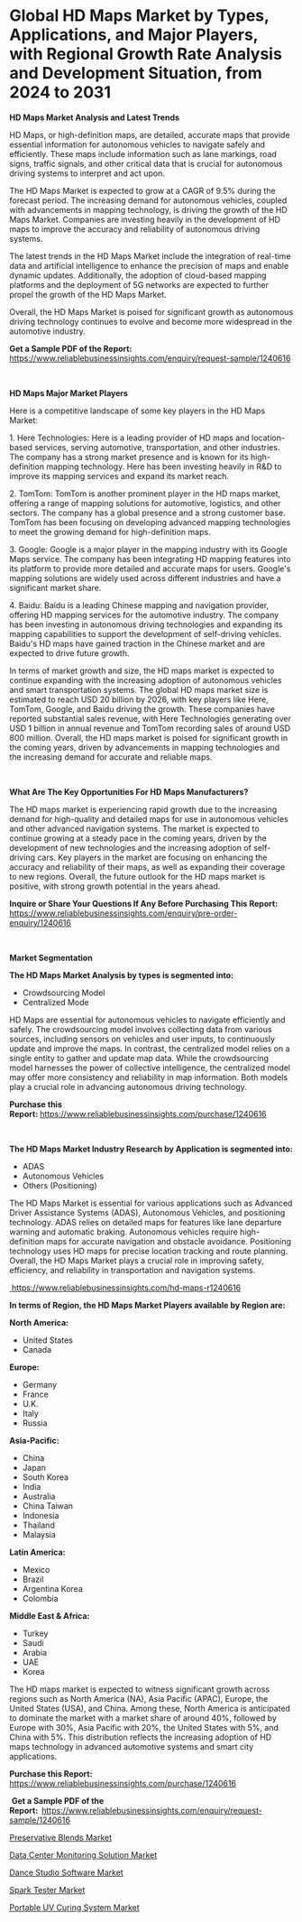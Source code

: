 <p><h1>Global HD Maps Market by Types, Applications, and Major Players, with Regional Growth Rate Analysis and Development Situation, from 2024 to 2031</h1></p><p><strong>HD Maps Market Analysis and Latest Trends</strong></p>
<p><p>HD Maps, or high-definition maps, are detailed, accurate maps that provide essential information for autonomous vehicles to navigate safely and efficiently. These maps include information such as lane markings, road signs, traffic signals, and other critical data that is crucial for autonomous driving systems to interpret and act upon.</p><p>The HD Maps Market is expected to grow at a CAGR of 9.5% during the forecast period. The increasing demand for autonomous vehicles, coupled with advancements in mapping technology, is driving the growth of the HD Maps Market. Companies are investing heavily in the development of HD maps to improve the accuracy and reliability of autonomous driving systems.</p><p>The latest trends in the HD Maps Market include the integration of real-time data and artificial intelligence to enhance the precision of maps and enable dynamic updates. Additionally, the adoption of cloud-based mapping platforms and the deployment of 5G networks are expected to further propel the growth of the HD Maps Market.</p><p>Overall, the HD Maps Market is poised for significant growth as autonomous driving technology continues to evolve and become more widespread in the automotive industry.</p></p>
<p><strong>Get a Sample PDF of the Report:&nbsp;</strong> <a href="https://www.reliablebusinessinsights.com/enquiry/request-sample/1240616">https://www.reliablebusinessinsights.com/enquiry/request-sample/1240616</a></p>
<p>&nbsp;</p>
<p><strong>HD Maps Major Market Players</strong></p>
<p><p>Here is a competitive landscape of some key players in the HD Maps Market:</p><p>1. Here Technologies: Here is a leading provider of HD maps and location-based services, serving automotive, transportation, and other industries. The company has a strong market presence and is known for its high-definition mapping technology. Here has been investing heavily in R&D to improve its mapping services and expand its market reach.</p><p>2. TomTom: TomTom is another prominent player in the HD maps market, offering a range of mapping solutions for automotive, logistics, and other sectors. The company has a global presence and a strong customer base. TomTom has been focusing on developing advanced mapping technologies to meet the growing demand for high-definition maps.</p><p>3. Google: Google is a major player in the mapping industry with its Google Maps service. The company has been integrating HD mapping features into its platform to provide more detailed and accurate maps for users. Google's mapping solutions are widely used across different industries and have a significant market share.</p><p>4. Baidu: Baidu is a leading Chinese mapping and navigation provider, offering HD mapping services for the automotive industry. The company has been investing in autonomous driving technologies and expanding its mapping capabilities to support the development of self-driving vehicles. Baidu's HD maps have gained traction in the Chinese market and are expected to drive future growth.</p><p>In terms of market growth and size, the HD maps market is expected to continue expanding with the increasing adoption of autonomous vehicles and smart transportation systems. The global HD maps market size is estimated to reach USD 20 billion by 2026, with key players like Here, TomTom, Google, and Baidu driving the growth. These companies have reported substantial sales revenue, with Here Technologies generating over USD 1 billion in annual revenue and TomTom recording sales of around USD 800 million. Overall, the HD maps market is poised for significant growth in the coming years, driven by advancements in mapping technologies and the increasing demand for accurate and reliable maps.</p></p>
<p>&nbsp;</p>
<p><strong>What Are The Key Opportunities For HD Maps Manufacturers?</strong></p>
<p><p>The HD maps market is experiencing rapid growth due to the increasing demand for high-quality and detailed maps for use in autonomous vehicles and other advanced navigation systems. The market is expected to continue growing at a steady pace in the coming years, driven by the development of new technologies and the increasing adoption of self-driving cars. Key players in the market are focusing on enhancing the accuracy and reliability of their maps, as well as expanding their coverage to new regions. Overall, the future outlook for the HD maps market is positive, with strong growth potential in the years ahead.</p></p>
<p><strong>Inquire or Share Your Questions If Any Before Purchasing This Report:</strong> <a href="https://www.reliablebusinessinsights.com/enquiry/pre-order-enquiry/1240616">https://www.reliablebusinessinsights.com/enquiry/pre-order-enquiry/1240616</a></p>
<p>&nbsp;</p>
<p><strong>Market Segmentation</strong></p>
<p><strong>The HD Maps Market Analysis by types is segmented into:</strong></p>
<p><ul><li>Crowdsourcing Model</li><li>Centralized Mode</li></ul></p>
<p><p>HD Maps are essential for autonomous vehicles to navigate efficiently and safely. The crowdsourcing model involves collecting data from various sources, including sensors on vehicles and user inputs, to continuously update and improve the maps. In contrast, the centralized model relies on a single entity to gather and update map data. While the crowdsourcing model harnesses the power of collective intelligence, the centralized model may offer more consistency and reliability in map information. Both models play a crucial role in advancing autonomous driving technology.</p></p>
<p><strong>Purchase this Report:&nbsp;</strong><a href="https://www.reliablebusinessinsights.com/purchase/1240616">https://www.reliablebusinessinsights.com/purchase/1240616</a></p>
<p>&nbsp;</p>
<p><strong>The HD Maps Market Industry Research by Application is segmented into:</strong></p>
<p><ul><li>ADAS</li><li>Autonomous Vehicles</li><li>Others (Positioning)</li></ul></p>
<p><p>The HD Maps Market is essential for various applications such as Advanced Driver Assistance Systems (ADAS), Autonomous Vehicles, and positioning technology. ADAS relies on detailed maps for features like lane departure warning and automatic braking. Autonomous vehicles require high-definition maps for accurate navigation and obstacle avoidance. Positioning technology uses HD maps for precise location tracking and route planning. Overall, the HD Maps Market plays a crucial role in improving safety, efficiency, and reliability in transportation and navigation systems.</p></p>
<p><a href="https://www.reliablebusinessinsights.com/hd-maps-r1240616">&nbsp;https://www.reliablebusinessinsights.com/hd-maps-r1240616</a></p>
<p><strong>In terms of Region, the HD Maps Market Players available by Region are:</strong></p>
<p>
    <p> <strong> North America: </strong>
        <ul>
            <li>United States</li>
            <li>Canada</li>
        </ul>
        </p> 
    <p> <strong> Europe: </strong>
        <ul>
            <li>Germany</li>
            <li>France</li>
            <li>U.K.</li>
            <li>Italy</li>
            <li>Russia</li>
        </ul>
        </p> 
    <p> <strong> Asia-Pacific: </strong>
        <ul>
            <li>China</li>
            <li>Japan</li>
            <li>South Korea</li>
            <li>India</li>
            <li>Australia</li>
            <li>China Taiwan</li>
            <li>Indonesia</li>
            <li>Thailand</li>
            <li>Malaysia</li>
        </ul>
        </p> 
    <p> <strong> Latin America: </strong>
        <ul>
            <li>Mexico</li>
            <li>Brazil</li>
            <li>Argentina Korea</li>
            <li>Colombia</li>
        </ul>
        </p> 
    <p> <strong> Middle East & Africa: </strong>
        <ul>
            <li>Turkey</li>
            <li>Saudi</li>
            <li>Arabia</li>
            <li>UAE</li>
            <li>Korea</li>
        </ul>
    </p>
    </p>
<p><p>The HD maps market is expected to witness significant growth across regions such as North America (NA), Asia Pacific (APAC), Europe, the United States (USA), and China. Among these, North America is anticipated to dominate the market with a market share of around 40%, followed by Europe with 30%, Asia Pacific with 20%, the United States with 5%, and China with 5%. This distribution reflects the increasing adoption of HD maps technology in advanced automotive systems and smart city applications.</p></p>
<p><strong>Purchase this Report: </strong><a href="https://www.reliablebusinessinsights.com/purchase/1240616">https://www.reliablebusinessinsights.com/purchase/1240616</a></p>
<p>&nbsp;<strong>Get a Sample PDF of the Report:&nbsp;&nbsp;</strong><a href="https://www.reliablebusinessinsights.com/enquiry/request-sample/1240616">https://www.reliablebusinessinsights.com/enquiry/request-sample/1240616</a></p>
<p><strong></strong></p>
<p><p><a href="https://www.linkedin.com/pulse/preservative-blends-market-trends-detailed-study-its-segmentation-ujgdc">Preservative Blends Market</a></p><p><a href="https://github.com/lnamivez37/Market-Research-Report-List-1/blob/main/data-center-monitoring-solution-market.md">Data Center Monitoring Solution Market</a></p><p><a href="https://github.com/graysonwolfe1913/Market-Research-Report-List-1/blob/main/dance-studio-software-market.md">Dance Studio Software Market</a></p><p><a href="https://issuu.com/reportprime-2/docs/spark-tester-market-size-2030.pptx">Spark Tester Market</a></p><p><a href="https://issuu.com/reportprime-2/docs/portable-uv-curing-system-market-size-2030.pptx">Portable UV Curing System Market</a></p></p>